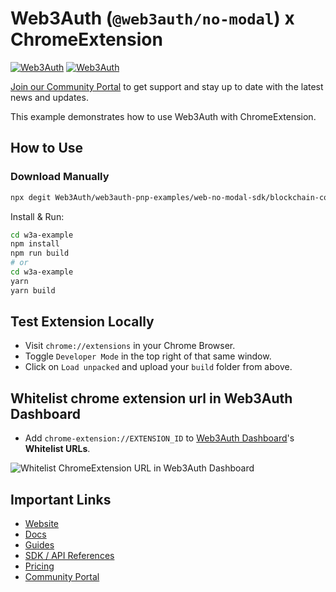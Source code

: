 # Web3Auth (`@web3auth/no-modal`) x ChromeExtension

[![Web3Auth](https://img.shields.io/badge/Web3Auth-SDK-blue)](https://web3auth.io/docs/sdk/pnp/web/no-modal)
[![Web3Auth](https://img.shields.io/badge/Web3Auth-Community-cyan)](https://community.web3auth.io)

[Join our Community Portal](https://community.web3auth.io/) to get support and stay up to date with the latest news and updates.

This example demonstrates how to use Web3Auth with ChromeExtension.

## How to Use

### Download Manually

```bash
npx degit Web3Auth/web3auth-pnp-examples/web-no-modal-sdk/blockchain-connection-examples/chrome-extension-no-modal-example w3a-example
```

Install & Run:

```bash
cd w3a-example
npm install
npm run build
# or
cd w3a-example
yarn
yarn build
```

## Test Extension Locally

- Visit `chrome://extensions` in your Chrome Browser.
- Toggle `Developer Mode` in the top right of that same window.
- Click on `Load unpacked` and upload your `build` folder from above.

## Whitelist chrome extension url in Web3Auth Dashboard

- Add `chrome-extension://EXTENSION_ID` to
  [Web3Auth Dashboard](https://dashboard.web3auth.io)'s **Whitelist URLs**.

![Whitelist ChromeExtension URL in Web3Auth Dashboard](https://user-images.githubusercontent.com/6962565/202164016-5e4fd5db-af74-4190-ada1-408ae737a6b0.png)

## Important Links

- [Website](https://web3auth.io)
- [Docs](https://web3auth.io/docs)
- [Guides](https://web3auth.io/docs/content-hub?type=guides)
- [SDK / API References](https://web3auth.io/docs/sdk)
- [Pricing](https://web3auth.io/pricing.html)
- [Community Portal](https://community.web3auth.io)
